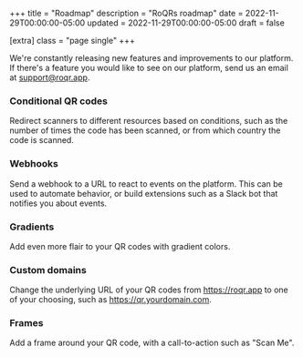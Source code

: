 +++
title = "Roadmap"
description = "RoQRs roadmap"
date = 2022-11-29T00:00:00-05:00
updated = 2022-11-29T00:00:00-05:00
draft = false

[extra]
class = "page single"
+++

We're constantly releasing new features and improvements to our platform. If there's a feature you would like to see on our platform, send us an email at [support@roqr.app](mailto:support@roqr.app).

### Conditional QR codes
Redirect scanners to different resources based on conditions, such as the number of times the code has been scanned, or from which country the code is scanned.

### Webhooks
Send a webhook to a URL to react to events on the platform. This can be used to automate behavior, or build extensions such as a Slack bot that notifies you about events.

### Gradients
Add even more flair to your QR codes with gradient colors.

### Custom domains
Change the underlying URL of your QR codes from https://roqr.app to one of your choosing, such as https://qr.yourdomain.com.

### Frames
Add a frame around your QR code, with a call-to-action such as "Scan Me".
